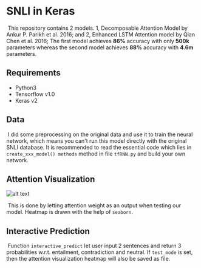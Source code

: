 # SNLI in Keras

​	This repository contains 2 models. 1, Decomposable Attention Model by Ankur P. Parikh et al. 2016; and 2, Enhanced LSTM Attention model by Qian Chen et al. 2016; The first model achieves **86%** accuracy with only **500k** parameters whereas the second model achieves **88%** accuracy with **4.6m** parameters.

## Requirements

- Python3
- Tensorflow v1.0
- Keras v2

## Data

​	I did some preprocessing on the original data and use it to train the neural network, which means you can't run this model directly with the original SNLI database. It is recommended to read the essential code which lies in ``create_xxx_model() methods`` method in file ``tfRNN.py`` and build your own network.

## Attention Visualization

![alt text](http://wx1.sinaimg.cn/large/98d135cfly1fft8uc9eucj20rs0jggn8.jpg)

​	This is done by letting attention weight as an output when testing our model. Heatmap is drawn with the help of ``seaborn``.

## Interactive Prediction

​	Function ``interactive_predict`` let user input 2 sentences and return 3 probabilities w.r.t. entailment, contradiction and neutral. If ``test_mode`` is set, then the attention visualization heatmap will also be saved as file.









